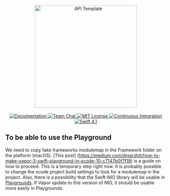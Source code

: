 <p align="center">
    <img src="https://user-images.githubusercontent.com/1342803/36623515-7293b4ec-18d3-11e8-85ab-4e2f8fb38fbd.png" width="320" alt="API Template">
    <br>
    <br>
    <a href="http://docs.vapor.codes/3.0/">
        <img src="http://img.shields.io/badge/read_the-docs-2196f3.svg" alt="Documentation">
    </a>
    <a href="https://discord.gg/vapor">
        <img src="https://img.shields.io/discord/431917998102675485.svg" alt="Team Chat">
    </a>
    <a href="LICENSE">
        <img src="http://img.shields.io/badge/license-MIT-brightgreen.svg" alt="MIT License">
    </a>
    <a href="https://circleci.com/gh/vapor/api-template">
        <img src="https://circleci.com/gh/vapor/api-template.svg?style=shield" alt="Continuous Integration">
    </a>
    <a href="https://swift.org">
        <img src="http://img.shields.io/badge/swift-4.1-brightgreen.svg" alt="Swift 4.1">
    </a>
</p>

## To be able to use the Playground
We need to copy fake frameworks modulemap in the Framework folder on the
platform (macOS). [This post] (https://medium.com/@serzhit/how-to-make-vapor-3-swift-playground-in-xcode-10-c7147b0f7f18)
is a guide on how to proceed. This is a temporary step right now. It is probably
possible to change the xcode project build settings to look for a modulemap in
the project. Also, there is a possibility that the Swift-NIO library will be
usable in [Playgrounds](https://github.com/apple/swift-nio/pull/636). If Vapor
update to this version of NIO, it should be usable more easily in Playgrounds.
